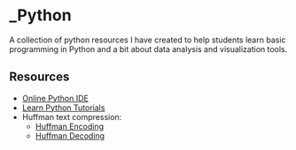 # _Python

A collection of python resources I have created to help students learn basic programming in Python and a bit about data analysis and visualization tools.

## Resources

* [Online Python IDE](https://www.online-python.com/)
* [Learn Python Tutorials](https://www.learnpython.org/en/Welcome)
* Huffman text compression:
   * [Huffman Encoding](https://towardsdatascience.com/huffman-encoding-python-implementation-8448c3654328)
   * [Huffman Decoding](https://towardsdatascience.com/huffman-decoding-cca770065bab)